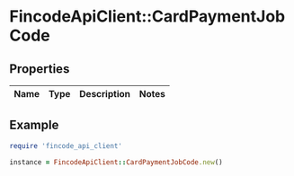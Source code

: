 # FincodeApiClient::CardPaymentJobCode

## Properties

| Name | Type | Description | Notes |
| ---- | ---- | ----------- | ----- |

## Example

```ruby
require 'fincode_api_client'

instance = FincodeApiClient::CardPaymentJobCode.new()
```

